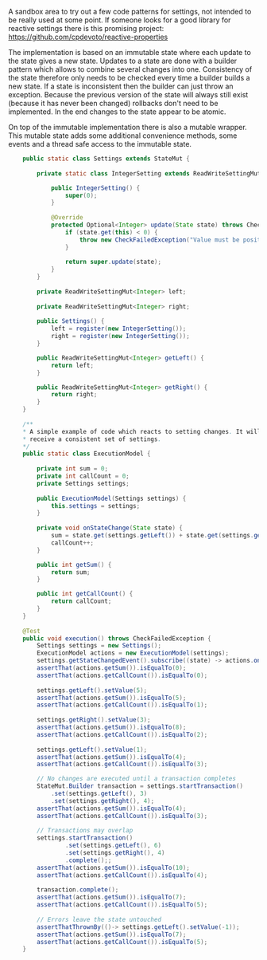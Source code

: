 A sandbox area to try out a few code patterns for settings, not intended to be really used at some point. If someone looks for a good library for reactive settings there is this promising project: https://github.com/cpdevoto/reactive-properties

The implementation is based on an immutable state where each update to the state gives a new state. Updates to a state are done with a builder pattern which allows to combine several changes
into one. Consistency of the state therefore only needs to be checked every time a builder builds a new state. If a state is inconsistent then the builder can just throw an exception. 
Because the previous version of the state will always still exist (because it has never been changed) rollbacks don't need to be implemented. In the end changes to the state appear to be atomic.

On top of the immutable implementation there is also a mutable wrapper. This mutable state adds some additional convenience methods, some events and a thread safe access
to the immutable state.

```java
    public static class Settings extends StateMut {
		
		private static class IntegerSetting extends ReadWriteSettingMut<Integer> {

			public IntegerSetting() {
				super(0);
			}
			
			@Override
			protected Optional<Integer> update(State state) throws CheckFailedException {
				if (state.get(this) < 0) {
					throw new CheckFailedException("Value must be positive");
				}
				
				return super.update(state);
			}
		}
		
		private ReadWriteSettingMut<Integer> left;
		
		private ReadWriteSettingMut<Integer> right;
		
		public Settings() {
			left = register(new IntegerSetting());
			right = register(new IntegerSetting());
		}

		public ReadWriteSettingMut<Integer> getLeft() {
			return left;
		}

		public ReadWriteSettingMut<Integer> getRight() {
			return right;
		}
	}
	
    /**
    * A simple example of code which reacts to setting changes. It will always
    * receive a consistent set of settings.
    */
	public static class ExecutionModel {
		
		private int sum = 0;
		private int callCount = 0;
		private Settings settings;
		
		public ExecutionModel(Settings settings) {
			this.settings = settings;
		}
		
		private void onStateChange(State state) {
			sum = state.get(settings.getLeft()) + state.get(settings.getRight());
			callCount++;
		}

		public int getSum() {
			return sum;
		}

		public int getCallCount() {
			return callCount;
		}
	}
	
	@Test
	public void execution() throws CheckFailedException {
		Settings settings = new Settings();
		ExecutionModel actions = new ExecutionModel(settings);
		settings.getStateChangedEvent().subscribe((state) -> actions.onStateChange(state));
		assertThat(actions.getSum()).isEqualTo(0);
		assertThat(actions.getCallCount()).isEqualTo(0);
		
		settings.getLeft().setValue(5);
		assertThat(actions.getSum()).isEqualTo(5);
		assertThat(actions.getCallCount()).isEqualTo(1);
		
		settings.getRight().setValue(3);
		assertThat(actions.getSum()).isEqualTo(8);
		assertThat(actions.getCallCount()).isEqualTo(2);
		
		settings.getLeft().setValue(1);
		assertThat(actions.getSum()).isEqualTo(4);
		assertThat(actions.getCallCount()).isEqualTo(3);

		// No changes are executed until a transaction completes
		StateMut.Builder transaction = settings.startTransaction()
			.set(settings.getLeft(), 3)
			.set(settings.getRight(), 4);
		assertThat(actions.getSum()).isEqualTo(4);
		assertThat(actions.getCallCount()).isEqualTo(3);
		
		// Transactions may overlap
		settings.startTransaction()
				.set(settings.getLeft(), 6)
				.set(settings.getRight(), 4)
				.complete();;
		assertThat(actions.getSum()).isEqualTo(10);
		assertThat(actions.getCallCount()).isEqualTo(4);
		
		transaction.complete();
		assertThat(actions.getSum()).isEqualTo(7);
		assertThat(actions.getCallCount()).isEqualTo(5);
		
		// Errors leave the state untouched
		assertThatThrownBy(()-> settings.getLeft().setValue(-1));
		assertThat(actions.getSum()).isEqualTo(7);
		assertThat(actions.getCallCount()).isEqualTo(5);
	}
```